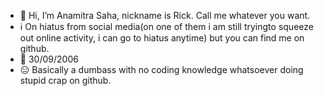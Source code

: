 - 👋 Hi, I’m Anamitra Saha, nickname is Rick. Call me whatever you want.
- ℹ️ On hiatus from social media(on one of them i am still tryingto squeeze out online activity, i can go to hiatus anytime) but you can find me on github.
- 🎂 30/09/2006
- 😑 Basically a dumbass with no coding knowledge whatsoever doing stupid crap on github.

<!---
rickdtc/rickdtc is a ✨ special ✨ repository because its `README.md` (this file) appears on your GitHub profile.
You can click the Preview link to take a look at your changes.
--->
